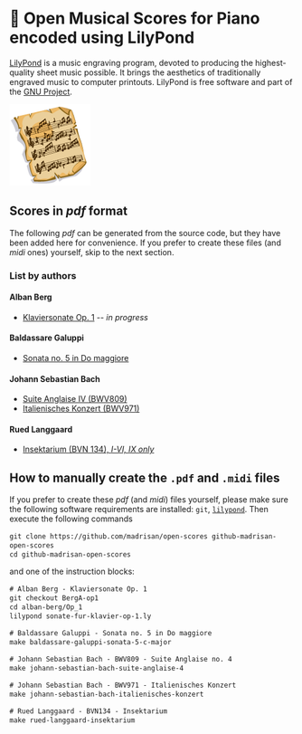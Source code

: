 # :musical_score: Open Musical Scores for Piano encoded using LilyPond

[LilyPond](https://lilypond.org/) is a music engraving program, devoted to producing the highest-quality sheet music possible.
It brings the aesthetics of traditionally engraved music to computer printouts.
LilyPond is free software and part of the [GNU Project](https://gnu.org/). 

![Open Musical Scores Logo](images/SheetMusic-icon.png)

## Scores in *pdf* format

The following *pdf* can be generated from the source code, but they have been added here for convenience.
If you prefer to create these files (and *midi* ones) yourself, skip to the next section.

### List by authors

#### Alban Berg

 * [Klaviersonate Op. 1](https://github.com/madrisan/open-scores/blob/BergA-op1/scores/Alban-Berg-Sonate-fur-Klavier-op-1.pdf) -- *in progress*

#### Baldassare Galuppi

 * [Sonata no. 5 in Do maggiore](https://github.com/madrisan/open-scores/blob/main/scores/Baldassare-Galuppi-Sonata-5.pdf)

#### Johann Sebastian Bach

 * [Suite Anglaise IV (BWV809)](https://github.com/madrisan/open-scores/blob/main/scores/JS-Bach-BWV809-Suite-Anglaise-4.pdf)
 * [Italienisches Konzert (BWV971)](https://github.com/madrisan/open-scores/blob/main/scores/JS-Bach-BWV971-Italienisches-Konzert.pdf)

#### Rued Langgaard

 * [Insektarium (BVN 134), *I-VI, IX only*](https://github.com/madrisan/open-scores/blob/main/scores/Rued-Langgaard-Insektarium-BVN-134.pdf)

## How to manually create the `.pdf` and `.midi` files

If you prefer to create these *pdf* (and *midi*) files yourself, please make sure the following software requirements are installed: `git`, [`lilypond`](https://lilypond.org/).
Then execute the following commands
```
git clone https://github.com/madrisan/open-scores github-madrisan-open-scores
cd github-madrisan-open-scores
```
and one of the instruction blocks:
```
# Alban Berg - Klaviersonate Op. 1
git checkout BergA-op1
cd alban-berg/Op_1
lilypond sonate-fur-klavier-op-1.ly
```
```
# Baldassare Galuppi - Sonata no. 5 in Do maggiore
make baldassare-galuppi-sonata-5-c-major
```
```
# Johann Sebastian Bach - BWV809 - Suite Anglaise no. 4
make johann-sebastian-bach-suite-anglaise-4
```
```
# Johann Sebastian Bach - BWV971 - Italienisches Konzert
make johann-sebastian-bach-italienisches-konzert
```
```
# Rued Langgaard - BVN134 - Insektarium
make rued-langgaard-insektarium
```
